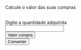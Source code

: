 <!DOCTYPE html>
<html lang="en">
<head>
    <meta charset="UTF-8">
    <meta http-equiv="X-UA-Compatible" content="IE=edge">
    <meta name="viewport" content="width=device-width, initial-scale=1.0">
    <title>Document</title>
    <script>
        function calcDesconto(){
            let total=quantidade.value*15
            if(quantidade.value >= 1 && quantidade.value <= 5){
                let desconto=total*(2/100)
                let valorFinal=total-desconto
                document.getElementById('apresentaResultado').innerHTML=(valorFinal)
            }else if(quantidade.value > 5 && quantidade.value<=10){
                let desconto=total*(3/100)
                let valorFinal=total-desconto
                document.getElementById('apresentaResultado').innerHTML=(valorFinal)
            }else if(quantidade.value > 10){
                let desconto=total*(5/100)
                let valorFinal=total-desconto
                document.getElementById('apresentaResultado').innerHTML=(valorFinal)
            }else{
                document.getElementById('apresentaResultado').innerHTML=("Quantidade incorreta")
            }
        }
        function converter(){
            document.getElementById('texto').innerHTML=(texto.innerHTML).toUpperCase()
        }
    </script>
</head>
<body>
    <form id="desconto" name="desconto">
        <p id="texto">Calcule o valor das suas compras</p>
        <br>
        <label for="quantidade">Digite a quantidade adquirida</label>
        <br>
        <input type="number" id="quantidade" name="quantidade">
        <span id="apresentaResultado"></span>
        <br>
        <input type="button" id="calcular" name="calcular" value="Valor compra" onclick="calcDesconto()">
        <br>
        <input type="button" id="converte" name="converte" value="Converter" onclick="converter()">
    </form>
</body>
</html>
